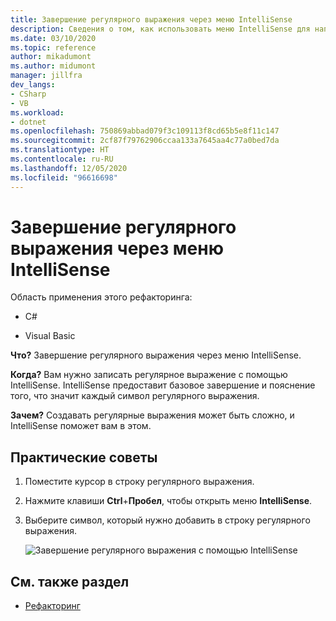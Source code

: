 ```yaml
---
title: Завершение регулярного выражения через меню IntelliSense
description: Сведения о том, как использовать меню IntelliSense для написания регулярного выражения с помощью IntelliSense.
ms.date: 03/10/2020
ms.topic: reference
author: mikadumont
ms.author: midumont
manager: jillfra
dev_langs:
- CSharp
- VB
ms.workload:
- dotnet
ms.openlocfilehash: 750869abbad079f3c109113f8cd65b5e8f11c147
ms.sourcegitcommit: 2cf87f79762906ccaa133a7645aa4c77a0bed7da
ms.translationtype: HT
ms.contentlocale: ru-RU
ms.lasthandoff: 12/05/2020
ms.locfileid: "96616698"
---
```

# <a name="regex-completion-through-intellisense-menu"></a>Завершение регулярного выражения через меню IntelliSense

Область применения этого рефакторинга:

- C#

- Visual Basic

**Что?** Завершение регулярного выражения через меню IntelliSense.

**Когда?** Вам нужно записать регулярное выражение с помощью IntelliSense. IntelliSense предоставит базовое завершение и пояснение того, что значит каждый символ регулярного выражения. 

**Зачем?** Создавать регулярные выражения может быть сложно, и IntelliSense поможет вам в этом.

## <a name="how-to"></a>Практические советы

1. Поместите курсор в строку регулярного выражения.
2. Нажмите клавиши **Ctrl**+**Пробел**, чтобы открыть меню **IntelliSense**.
3. Выберите символ, который нужно добавить в строку регулярного выражения.

   ![Завершение регулярного выражения с помощью IntelliSense](../media/regex-completion-intellisense.png)

## <a name="see-also"></a>См. также раздел

- [Рефакторинг](../refactoring-in-visual-studio.md)
